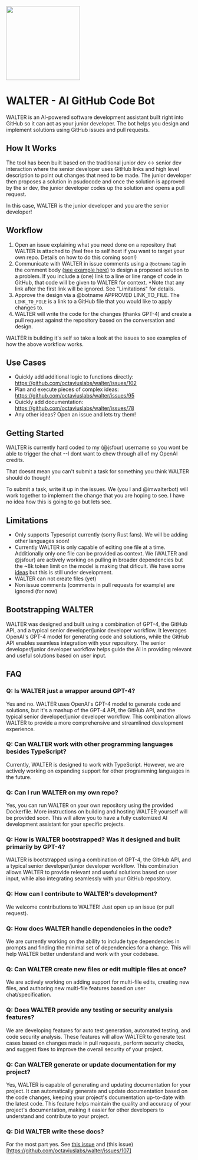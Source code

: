 <img src="https://user-images.githubusercontent.com/1569744/226808875-02ce6b84-2c04-48cc-9fe3-5c95c2dc6f2a.png" width="200" align="center" />

# WALTER - AI GitHub Code Bot

WALTER is an AI-powered software development assistant built right into GitHub so it can act as your junior developer. The bot helps you design and implement solutions using GitHub issues and pull requests.

## How It Works

The tool has been built based on the traditional junior dev <-> senior dev interaction where the senior developer uses GitHub links and high level description to point out changes that need to be made. The junior developer then proposes a solution in psudocode and once the solution is approved by the sr dev, the junior developer codes up the solution and opens a pull request.

In this case, WALTER is the junior developer and you are the senior developer!

## Workflow

1. Open an issue explaining what you need done on a repository that WALTER is attached to (feel free to self host if you want to target your own repo. Details on how to do this coming soon!)
2. Communicate with WALTER in issue comments using a `@botname` tag in the comment body [(see example here)](https://github.com/octaviuslabs/walter/issues/102#issuecomment-1478854200) to design a proposed solution to a problem. If you include a (one) link to a line or line range of code in GitHub, that code will be given to WALTER for context. *Note that any link after the first link will be ignored. See "Limitations" for details.
3. Approve the design via a @botname APPROVED LINK_TO_FILE. The `LINK_TO_FILE` is a link to a GitHub file that you would like to apply changes to.
4. WALTER will write the code for the changes (thanks GPT-4) and create a pull request against the repository based on the conversation and design.

 WALTER is building it's self so take a look at the issues to see examples of how the above workflow works.

## Use Cases
- Quickly add additional logic to functions directly: https://github.com/octaviuslabs/walter/issues/102
- Plan and execute pieces of complex ideas: https://github.com/octaviuslabs/walter/issues/95
- Quickly add documentation: https://github.com/octaviuslabs/walter/issues/78
- Any other ideas? Open an issue and lets try them!

## Getting Started

WALTER is currently hard coded to my (@jsfour) username so you wont be able to trigger the chat --I dont want to chew through all of my OpenAI credits.

That doesnt mean you can't submit a task for something you think WALTER should do though!

To submit a task, write it up in the issues. We (you I and @imwalterbot) will work together to implement the change that you are hoping to see. I have no idea how this is going to go but lets see.

## Limitations
- Only supports Typescript currently (sorry Rust fans). We will be adding other languages soon!
- Currently WALTER is only capable of editing one file at a time. Additionally only one file can be provided as context. We (WALTER and @jsfour) are actively working on pulling in broader dependencies but the ~8k token limit on the model is making that dificult. We have some [ideas](https://github.com/octaviuslabs/walter/issues/74) but this is still under development.
- WALTER can not create files (yet)
- Non issue comments (comments in pull requests for example) are ignored (for now)

## Bootstrapping WALTER

WALTER was designed and built using a combination of GPT-4, the GitHub API, and a typical senior developer/junior developer workflow. It leverages OpenAI's GPT-4 model for generating code and solutions, while the GitHub API enables seamless integration with your repository. The senior developer/junior developer workflow helps guide the AI in providing relevant and useful solutions based on user input.

## FAQ

### Q: Is WALTER just a wrapper around GPT-4?

Yes and no. WALTER uses OpenAI's GPT-4 model to generate code and solutions, but it's a mashup of the GPT-4 API, the GitHub API, and the typical senior developer/junior developer workflow. This combination allows WALTER to provide a more comprehensive and streamlined development experience.

### Q: Can WALTER work with other programming languages besides TypeScript?

Currently, WALTER is designed to work with TypeScript. However, we are actively working on expanding support for other programming languages in the future.

### Q: Can I run WALTER on my own repo?

Yes, you can run WALTER on your own repository using the provided Dockerfile. More instructions on building and hosting WALTER yourself will be provided soon. This will allow you to have a fully customized AI development assistant for your specific projects.

### Q: How is WALTER bootstrapped? Was it designed and built primarily by GPT-4?

WALTER is bootstrapped using a combination of GPT-4, the GitHub API, and a typical senior developer/junior developer workflow. This combination allows WALTER to provide relevant and useful solutions based on user input, while also integrating seamlessly with your GitHub repository.

### Q: How can I contribute to WALTER's development?

We welcome contributions to WALTER! Just open up an issue (or pull request).

### Q: How does WALTER handle dependencies in the code?

We are currently working on the ability to include type dependencies in prompts and finding the minimal set of dependencies for a change. This will help WALTER better understand and work with your codebase.

### Q: Can WALTER create new files or edit multiple files at once?

We are actively working on adding support for multi-file edits, creating new files, and authoring new multi-file features based on user chat/specification.

### Q: Does WALTER provide any testing or security analysis features?

We are developing features for auto test generation, automated testing, and code security analysis. These features will allow WALTER to generate test cases based on changes made in pull requests, perform security checks, and suggest fixes to improve the overall security of your project.

### Q: Can WALTER generate or update documentation for my project?

Yes, WALTER is capable of generating and updating documentation for your project. It can automatically generate and update documentation based on the code changes, keeping your project's documentation up-to-date with the latest code. This feature helps maintain the quality and accuracy of your project's documentation, making it easier for other developers to understand and contribute to your project.

### Q: Did WALTER write these docs?

For the most part yes. See [this issue](https://github.com/octaviuslabs/walter/issues/105) and (this issue)[https://github.com/octaviuslabs/walter/issues/107]
